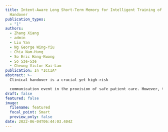 ```yaml
---
title: Intent-Aware Long Short-Term Memory for Intelligent Training of Clinical
  Handover
publication_types:
  - "1"
authors:
  - Zhang Xiang
  - admin
  - Liu Yan
  - Ng George Wing-Yiu
  - Chia Nam-Hung
  - So Eric Hang-Kwong
  - So Sze-Sze
  - Cheung Victor Kai-Lam
publication: In *ICCIA*
abstract: >-
  Clinical handover is a crucial yet high-risk

  communication event in the provision of safe patient care. However, training standardized clinical handover in real-world scenarios often requires huge labor cost. To tackle with this issue, we propose a computer-aided method for delivering intelligent training of clinical handover at a low labor cost. Specifically, we formulate it as a continuous intent detection task that provides timely feedback during a simulated clinical handover conversation. Towards this goal, we collaborate with experts from a local hospital to collect a clinical handover dataset on real-world handover scenarios. According to the sequential nature of the handover conversation, we further propose the Intent-Aware Long Short-Term Memory (IA-LSTM) model that yields superior performance to baseline methods. Our work shows promise for the computer-aided training of clinical handover in hospitals and can encourage researchers in natural language processing to develop methods on standardized communication.
draft: false
featured: false
image:
  filename: featured
  focal_point: Smart
  preview_only: false
date: 2022-06-04T06:44:03.404Z
---
```

